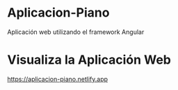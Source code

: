 # Aplicacion-Piano
Aplicación web utilizando el framework Angular

# Visualiza la Aplicación Web
https://aplicacion-piano.netlify.app
